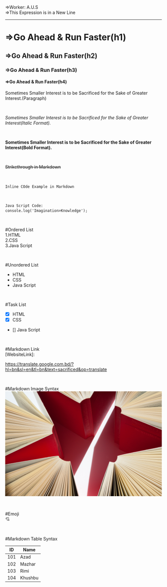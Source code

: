 <!-- Markdown Tutorial -->

=>Worker: A.U.S<br/>
=>This Expression is in a New Line

---

# =>Go Ahead & Run Faster(h1)

## =>Go Ahead & Run Faster(h2)

### =>Go Ahead & Run Faster(h3)

#### =>Go Ahead & Run Faster(h4)

<p>Sometimes Smaller Interest is to be Sacrificed for the Sake of Greater Interest.(Paragraph)</p>

<br/>

_Sometimes Smaller Interest is to be Sacrificed for the Sake of Greater Interest(Italic Format)._

<br/>

**Sometimes Smaller Interest is to be Sacrificed for the Sake of Greater Interest(Bold Format).**

<br/>

~~Strikethrough in Markdown~~

<br/>

`Inline COde Example in Markdown`

<br/>

```
Java Script Code:
console.log('Imagination>Knowledge');
```

<br/>

#Ordered List  
1.HTML  
2.CSS  
3.Java Script

<br/>

#Unordered List

- HTML
- CSS
- Java Script

<br/>

#Task List

- [x] HTML
- [x] CSS
- [] Java Script

<br/>

#Markdown Link  
[WebsiteLink]:

https://translate.google.com.bd/?hl=bn&sl=en&tl=bn&text=sacrificed&op=translate

 <br/>

#Markdown Image Syntax  
![Star](./Images/Star.jpg)

<br/>

#Emoji  
💘

<br/>

#Markdown Table Syntax

| ID  | Name    |
| --- | ------- |
| 101 | Azad    |
| 102 | Mazhar  |
| 103 | Rimi    |
| 104 | Khushbu |
